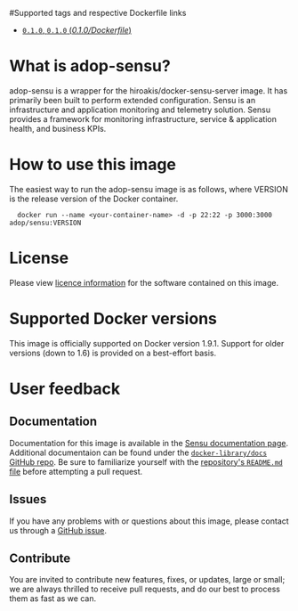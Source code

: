 #Supported tags and respective Dockerfile links

- [`0.1.0`, `0.1.0` (*0.1.0/Dockerfile*)](https://github.com/Accenture/adop-sensu/blob/master/Dockerfile.md)

# What is adop-sensu?

adop-sensu is a wrapper for the hiroakis/docker-sensu-server image. It has primarily been built to perform extended configuration.
Sensu is an infrastructure and application monitoring and telemetry solution. Sensu provides a framework for monitoring infrastructure, service & application health, and business KPIs.

# How to use this image

The easiest way to run the adop-sensu image is as follows, where VERSION is the release version of the Docker container.

      docker run --name <your-container-name> -d -p 22:22 -p 3000:3000 adop/sensu:VERSION

# License
Please view [licence information](LICENCE.md) for the software contained on this image.

# Supported Docker versions

This image is officially supported on Docker version 1.9.1.
Support for older versions (down to 1.6) is provided on a best-effort basis.

# User feedback

## Documentation
Documentation for this image is available in the [Sensu documentation page](https://sensuapp.org/docs).
Additional documentaion can be found under the [`docker-library/docs` GitHub repo](https://github.com/docker-library/docs). Be sure to familiarize yourself with the [repository's `README.md` file](https://github.com/docker-library/docs/blob/master/README.md) before attempting a pull request.

## Issues
If you have any problems with or questions about this image, please contact us through a [GitHub issue](https://github.com/Accenture/adop-sensu/issues).

## Contribute
You are invited to contribute new features, fixes, or updates, large or small; we are always thrilled to receive pull requests, and do our best to process them as fast as we can.
